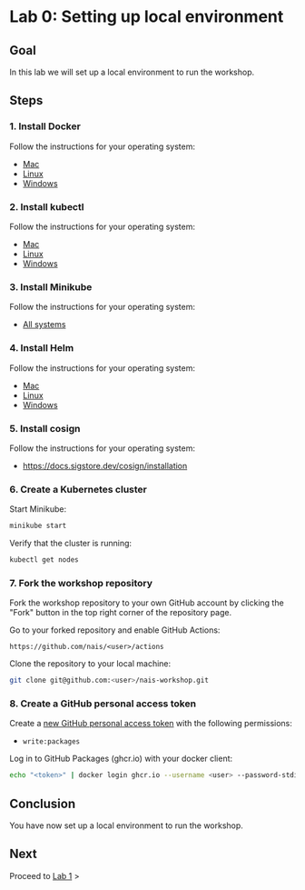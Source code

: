 # Lab 0: Setting up local environment

## Goal

In this lab we will set up a local environment to run the workshop.

## Steps

### 1. Install Docker

Follow the instructions for your operating system:

- [Mac](https://docs.docker.com/docker-for-mac/install/)
- [Linux](https://docs.docker.com/engine/install/)
- [Windows](https://docs.docker.com/docker-for-windows/install/)

### 2. Install kubectl

Follow the instructions for your operating system:

- [Mac](https://kubernetes.io/docs/tasks/tools/install-kubectl-macos/)
- [Linux](https://kubernetes.io/docs/tasks/tools/install-kubectl-linux/)
- [Windows](https://kubernetes.io/docs/tasks/tools/install-kubectl-windows/)

### 3. Install Minikube

Follow the instructions for your operating system:

- [All systems](https://minikube.sigs.k8s.io/docs/start/)

### 4. Install Helm

Follow the instructions for your operating system:

- [Mac](https://helm.sh/docs/intro/install/#from-homebrew-macos)
- [Linux](https://helm.sh/docs/intro/install/#from-apt-debianubuntu)
- [Windows](https://helm.sh/docs/intro/install/#from-chocolatey-windows)

### 5. Install cosign

Follow the instructions for your operating system:

- https://docs.sigstore.dev/cosign/installation

### 6. Create a Kubernetes cluster

Start Minikube:

```bash
minikube start
```

Verify that the cluster is running:

```bash
kubectl get nodes
```

### 7. Fork the workshop repository

Fork the workshop repository to your own GitHub account by clicking the "Fork" button in the top right corner of the repository page.

Go to your forked repository and enable GitHub Actions:

```
https://github.com/nais/<user>/actions
```

Clone the repository to your local machine:

```bash
git clone git@github.com:<user>/nais-workshop.git
```

### 8. Create a GitHub personal access token

Create a [new GitHub personal access
token](https://github.com/settings/tokens/new) with the following permissions:

- `write:packages`

Log in to GitHub Packages (ghcr.io) with your docker client:

```bash
echo "<token>" | docker login ghcr.io --username <user> --password-stdin
```

## Conclusion

You have now set up a local environment to run the workshop.

## Next

Proceed to [Lab 1](../lab-1/README.md) >

